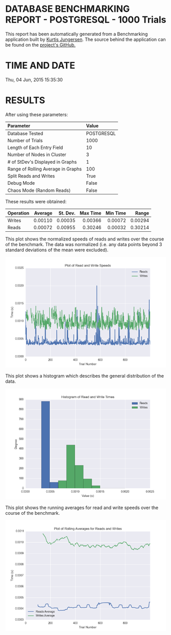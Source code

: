DATABASE BENCHMARKING REPORT - POSTGRESQL - 1000 Trials
=========================================

This report has been automatically generated from a Benchmarking application
built by [Kurtis Jungersen](http://kmjungersen.com).  The source behind the application can be found on the [project's GitHub.](https://github.com/kmjungersen/DB-Benchmarking)

TIME AND DATE
=============

Thu, 04 Jun, 2015 15:35:30


RESULTS
=======

After using these parameters:

| Parameter                          | Value      |
|:-----------------------------------|:-----------|
| Database Tested                    | POSTGRESQL |
| Number of Trials                   | 1000       |
| Length of Each Entry Field         | 10         |
| Number of Nodes in Cluster         | 3          |
| # of StDev's Displayed in Graphs   | 1          |
| Range of Rolling Average in Graphs | 100        |
| Split Reads and Writes             | True       |
| Debug Mode                         | False      |
| Chaos Mode (Random Reads)          | False      |

These results were obtained:

| Operation   |   Average |   St. Dev. |   Max Time |   Min Time |   Range |
|:------------|----------:|-----------:|-----------:|-----------:|--------:|
| Writes      |   0.00110 |    0.00035 |    0.00366 |    0.00072 | 0.00294 |
| Reads       |   0.00072 |    0.00955 |    0.30246 |    0.00032 | 0.30214 |

This plot shows the normalized speeds of reads and writes over the course of the benchmark.  The data was normalized (i.e. any data points beyond 3 standard deviations of the mean were excluded).

![Alt text](images/POSTGRESQL-Jun04-2015-15:35:30-rw.png "rw")

This plot shows a histogram which describes the general distribution of the data.

![Alt text](images/POSTGRESQL-Jun04-2015-15:35:30-stats.png "stats")

This plot shows the running averages for read and write speeds over the course of the benchmark.

![Alt text](images/POSTGRESQL-Jun04-2015-15:35:30-running_averages.png "running_averages")